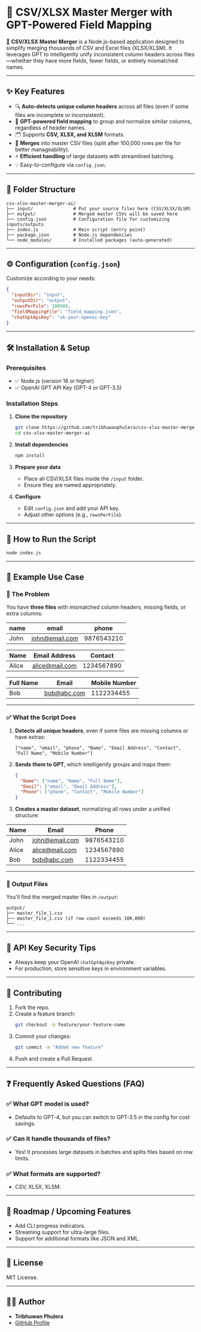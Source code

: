 
# 📂 CSV/XLSX Master Merger with GPT-Powered Field Mapping

🚀 **CSV/XLSX Master Merger** is a Node.js-based application designed to simplify merging thousands of CSV and Excel files (XLSX/XLSM). It leverages GPT to intelligently unify inconsistent column headers across files—whether they have more fields, fewer fields, or entirely mismatched names.

---

## ✨ Key Features
- 🔍 **Auto-detects unique column headers** across all files (even if some files are incomplete or inconsistent).
- 🤖 **GPT-powered field mapping** to group and normalize similar columns, regardless of header names.
- 🗂️ Supports **CSV, XLSX, and XLSM** formats.
- 📁 **Merges** into master CSV files (split after 100,000 rows per file for better manageability).
- ⚡ **Efficient handling** of large datasets with streamlined batching.
- 💡 Easy-to-configure via `config.json`.

---

## 📁 Folder Structure

```
csv-xlsx-master-merger-ai/
├── input/               # Put your source files here (CSV/XLSX/XLSM)
├── output/              # Merged master CSVs will be saved here
├── config.json          # Configuration file for customizing inputs/outputs
├── index.js             # Main script (entry point)
├── package.json         # Node.js dependencies
└── node_modules/        # Installed packages (auto-generated)
```

---

## ⚙️ Configuration (`config.json`)

Customize according to your needs:

```json
{
  "inputDir": "input",
  "outputDir": "output",
  "rowsPerFile": 100000,
  "fieldMappingFile": "field_mapping.json",
  "chatGptApiKey": "sk-your-openai-key"
}
```

---

## 🛠️ Installation & Setup

### Prerequisites
- ✅ Node.js (version 16 or higher)
- ✅ OpenAI GPT API Key (GPT-4 or GPT-3.5)

### Installation Steps
1. **Clone the repository**
   ```bash
   git clone https://github.com/tribhuwanphulera/csv-xlsx-master-merger-ai.git
   cd csv-xlsx-master-merger-ai
   ```

2. **Install dependencies**
   ```bash
   npm install
   ```

3. **Prepare your data**
   - Place all CSV/XLSX files inside the `/input` folder.
   - Ensure they are named appropriately.

4. **Configure**
   - Edit `config.json` and add your API key.
   - Adjust other options (e.g., `rowsPerFile`).

---

## 🚀 How to Run the Script

```bash
node index.js
```

---

## 📝 Example Use Case

### 🎯 The Problem
You have **three files** with mismatched column headers, missing fields, or extra columns:

| name   | email           | phone      |
|--------|-----------------|------------|
| John   | john@email.com  | 9876543210 |

| Name   | Email Address    | Contact    |
|--------|------------------|------------|
| Alice  | alice@mail.com   | 1234567890 |

| Full Name | Email         | Mobile Number |
|-----------|---------------|---------------|
| Bob       | bob@abc.com   | 1122334455    |

---

### ✅ What the Script Does
1. **Detects all unique headers**, even if some files are missing columns or have extras:
   ```
   ["name", "email", "phone", "Name", "Email Address", "Contact", "Full Name", "Mobile Number"]
   ```

2. **Sends them to GPT**, which intelligently groups and maps them:
   ```json
   {
     "Name": ["name", "Name", "Full Name"],
     "Email": ["email", "Email Address"],
     "Phone": ["phone", "Contact", "Mobile Number"]
   }
   ```

3. **Creates a master dataset**, normalizing all rows under a unified structure:

| Name  | Email           | Phone       |
|-------|-----------------|-------------|
| John  | john@email.com  | 9876543210  |
| Alice | alice@mail.com  | 1234567890  |
| Bob   | bob@abc.com     | 1122334455  |

---

### 📂 Output Files
You'll find the merged master files in `/output`:
```
output/
├── master_file_1.csv
├── master_file_2.csv (if row count exceeds 100,000)
└── ...
```

---

## 🔐 API Key Security Tips
- Always keep your OpenAI `chatGptApiKey` private.
- For production, store sensitive keys in environment variables.

---

## 🙌 Contributing
1. Fork the repo.
2. Create a feature branch:
   ```bash
   git checkout -b feature/your-feature-name
   ```
3. Commit your changes:
   ```bash
   git commit -m "Added new feature"
   ```
4. Push and create a Pull Request.

---

## ❓ Frequently Asked Questions (FAQ)

### ✅ What GPT model is used?
- Defaults to GPT-4, but you can switch to GPT-3.5 in the config for cost savings.

### ✅ Can it handle thousands of files?
- Yes! It processes large datasets in batches and splits files based on row limits.

### ✅ What formats are supported?
- CSV, XLSX, XLSM.

---

## 🚀 Roadmap / Upcoming Features
- Add CLI progress indicators.
- Streaming support for ultra-large files.
- Support for additional formats like JSON and XML.

---

## 📜 License
MIT License.

---

## 👨‍💻 Author
- **Tribhuwan Phulera**
- [GitHub Profile](https://github.com/tribhuwanphulera)
